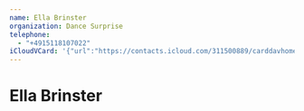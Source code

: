 ```yaml
---
name: Ella Brinster
organization: Dance Surprise
telephone:
  - "+4915118107022"
iCloudVCard: '{"url":"https://contacts.icloud.com/311500889/carddavhome/card/6A59A447-B0C5-4E90-917A-176DA811C4C9.vcf","etag":"\"m323s7q4\"","data":"BEGIN:VCARD\r\nVERSION:3.0\r\nFN:\r\nN:Brinster;Ella;;;\r\nUID:FF78CFAE-D7D0-43C5-B386-63C0B63914D6\r\nPRODID:-//Apple Inc.//iOS 18.0.1//EN\r\nREV:2025-04-03T22:03:15Z\r\nORG:Dance Surprise;\r\nTEL:+4915118107022\r\nEND:VCARD"}'
---
```

# Ella Brinster